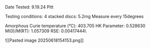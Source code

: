 Date Tested: 9.19.24 Pitt

Testing conditions:
4 stacked discs: 5.2mg
Measure every 15degrees

Amorphous Curie temperature (°C): 403.705
HK Parameter: 0.528630
M(0)/M(RT): 1.057309
RSE: 0.00417444\
<!-- PUBLISH STOP -->
![[Pasted image 20250618154153.png]]